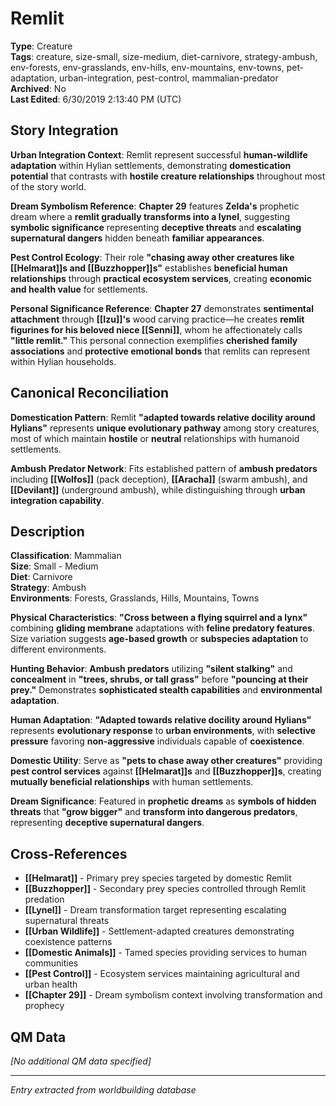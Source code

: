# Remlit

**Type**: Creature  
**Tags**: creature, size-small, size-medium, diet-carnivore, strategy-ambush, env-forests, env-grasslands, env-hills, env-mountains, env-towns, pet-adaptation, urban-integration, pest-control, mammalian-predator  
**Archived**: No  
**Last Edited**: 6/30/2019 2:13:40 PM (UTC)

## Story Integration

**Urban Integration Context**: Remlit represent successful **human-wildlife adaptation** within Hylian settlements, demonstrating **domestication potential** that contrasts with **hostile creature relationships** throughout most of the story world.

**Dream Symbolism Reference**: **Chapter 29** features **Zelda's** prophetic dream where a **remlit gradually transforms into a lynel**, suggesting **symbolic significance** representing **deceptive threats** and **escalating supernatural dangers** hidden beneath **familiar appearances**.

**Pest Control Ecology**: Their role **"chasing away other creatures like [[Helmarat]]s and [[Buzzhopper]]s"** establishes **beneficial human relationships** through **practical ecosystem services**, creating **economic and health value** for settlements.

**Personal Significance Reference**: **Chapter 27** demonstrates **sentimental attachment** through **[[Izu]]'s** wood carving practice—he creates **remlit figurines for his beloved niece [[Senni]]**, whom he affectionately calls **"little remlit."** This personal connection exemplifies **cherished family associations** and **protective emotional bonds** that remlits can represent within Hylian households.

## Canonical Reconciliation

**Domestication Pattern**: Remlit **"adapted towards relative docility around Hylians"** represents **unique evolutionary pathway** among story creatures, most of which maintain **hostile** or **neutral** relationships with humanoid settlements.

**Ambush Predator Network**: Fits established pattern of **ambush predators** including **[[Wolfos]]** (pack deception), **[[Aracha]]** (swarm ambush), and **[[Devilant]]** (underground ambush), while distinguishing through **urban integration capability**.

## Description

**Classification**: Mammalian  
**Size**: Small - Medium  
**Diet**: Carnivore  
**Strategy**: Ambush  
**Environments**: Forests, Grasslands, Hills, Mountains, Towns  

**Physical Characteristics**: **"Cross between a flying squirrel and a lynx"** combining **gliding membrane** adaptations with **feline predatory features**. Size variation suggests **age-based growth** or **subspecies adaptation** to different environments.

**Hunting Behavior**: **Ambush predators** utilizing **"silent stalking"** and **concealment** in **"trees, shrubs, or tall grass"** before **"pouncing at their prey."** Demonstrates **sophisticated stealth capabilities** and **environmental adaptation**.

**Human Adaptation**: **"Adapted towards relative docility around Hylians"** represents **evolutionary response** to **urban environments**, with **selective pressure** favoring **non-aggressive** individuals capable of **coexistence**.

**Domestic Utility**: Serve as **"pets to chase away other creatures"** providing **pest control services** against **[[Helmarat]]s** and **[[Buzzhopper]]s**, creating **mutually beneficial relationships** with human settlements.

**Dream Significance**: Featured in **prophetic dreams** as **symbols of hidden threats** that **"grow bigger"** and **transform into dangerous predators**, representing **deceptive supernatural dangers**.

## Cross-References
- **[[Helmarat]]** - Primary prey species targeted by domestic Remlit
- **[[Buzzhopper]]** - Secondary prey species controlled through Remlit predation
- **[[Lynel]]** - Dream transformation target representing escalating supernatural threats
- **[[Urban Wildlife]]** - Settlement-adapted creatures demonstrating coexistence patterns
- **[[Domestic Animals]]** - Tamed species providing services to human communities
- **[[Pest Control]]** - Ecosystem services maintaining agricultural and urban health
- **[[Chapter 29]]** - Dream symbolism context involving transformation and prophecy

## QM Data
*[No additional QM data specified]*

---
*Entry extracted from worldbuilding database*
